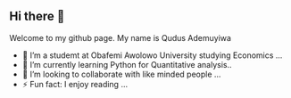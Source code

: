 ## Hi there 👋


 Welcome to my github page. My name is Qudus Ademuyiwa


- 🔭 I’m a studemt at Obafemi Awolowo University studying Economics ...
- 🌱 I’m currently learning Python for Quantitative analysis..
- 👯 I’m looking to collaborate with like minded people ...
- ⚡ Fun fact: I enjoy reading ...
  
